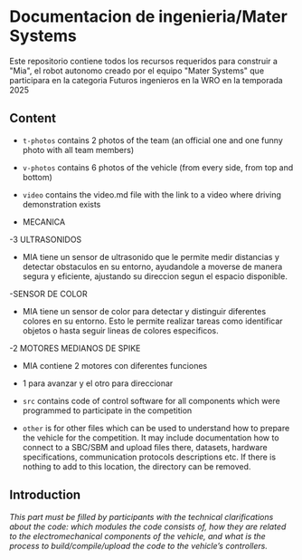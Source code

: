 Documentacion de ingenieria/Mater Systems
====

Este repositorio contiene todos los recursos requeridos para construir a "Mia", el robot autonomo creado por el equipo "Mater Systems" que participara en la categoria Futuros ingenieros en la WRO en la temporada 2025

## Content

* `t-photos` contains 2 photos of the team (an official one and one funny photo with all team members)
* `v-photos` contains 6 photos of the vehicle (from every side, from top and bottom)
* `video` contains the video.md file with the link to a video where driving demonstration exists
  
* MECANICA
  

-3 ULTRASONIDOS
* MIA tiene un sensor de ultrasonido que le permite medir distancias y detectar obstaculos en su entorno, ayudandole a moverse de manera segura y eficiente, ajustando su direccion segun el espacio disponible.
  
-SENSOR DE COLOR
* MIA tiene un sensor de color para detectar y distinguir diferentes colores en su entorno. Esto le permite realizar tareas como identificar objetos o hasta seguir lineas de colores especificos.
  
-2 MOTORES MEDIANOS DE SPIKE
* MIA contiene 2 motores con diferentes funciones
* 1 para avanzar y el otro para direccionar


                                                                                                                                                                                                                                                                                                                               
* `src` contains code of control software for all components which were programmed to participate in the competition
* `other` is for other files which can be used to understand how to prepare the vehicle for the competition. It may include documentation how to connect to a SBC/SBM and upload files there, datasets, hardware specifications, communication protocols descriptions etc. If there is nothing to add to this location, the directory can be removed.

## Introduction

_This part must be filled by participants with the technical clarifications about the code: which modules the code consists of, how they are related to the electromechanical components of the vehicle, and what is the process to build/compile/upload the code to the vehicle’s controllers._

